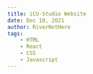 ```yaml
---
title: iCU-Studio Website
date: Dec 18, 2021
author: RiverNotHere
tags:
    - HTML
    - React
    - CSS
    - Javascript
---
```

